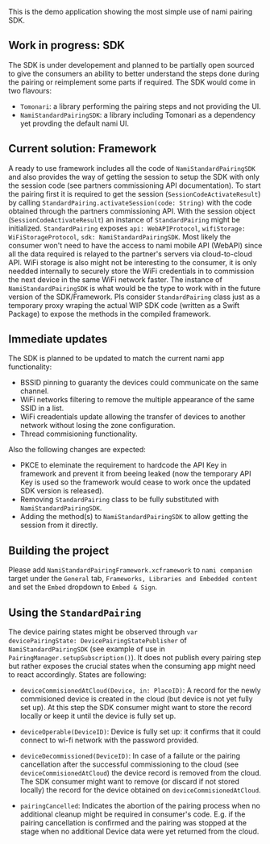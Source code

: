 This is the demo application showing the most simple use of nami pairing SDK.

## Work in progress: SDK

The SDK is under developement and planned to be partially open sourced to give the consumers an ability to better understand the steps done during the pairing or reimplement some parts if required.
The SDK would come in two flavours:
- `Tomonari`: a library performing the pairing steps and not providing the UI.
- `NamiStandardPairingSDK`: a library including Tomonari as a dependency yet provding the default nami UI.

## Current solution: Framework

A ready to use framework includes all the code of `NamiStandardPairingSDK` and also provides the way of getting the session to setup the SDK with only the session code (see partners commissioning API documentation).
To start the pairing first it is required to get the session (`SessionCodeActivateResult`) by calling `StandardPairing.activateSession(code: String)` with the code obtained through the partners commissioning API. With the session object (`SessionCodeActivateResult`) an instance of `StandardPairing` might be initialized. `StandardPairing` exposes `api: WebAPIProtocol`, `wifiStorage: WiFiStorageProtocol`, `sdk: NamiStandardPairingSDK`. Most likely the consumer won't need to have the access to nami mobile API (WebAPI) since all the data required is relayed to the partner's servers via cloud-to-cloud API. WiFi storage is also might not be interesting to the consumer, it is only needded internally to securely store the WiFi credentials in to commission the next device in the same WiFi network faster. The instance of `NamiStandardPairingSDK` is what would be the type to work with in the future version of the SDK/Framework. Pls consider `StandardPairing` class just as a temporary proxy wraping the actual WIP SDK code (written as a Swift Package) to expose the methods in the compiled framework.

## Immediate updates

The SDK is planned to be updated to match the current nami app functionality:
- BSSID pinning to guaranty the devices could communicate on the same channel.
- WiFi networks filtering to remove the multiple appearance of the same SSID in a list.
- WiFi creadentials update allowing the transfer of devices to another network without losing the zone configuration.
- Thread commisioning functionality.

Also the following changes are expected:
- PKCE to eleminate the requirement to hardcode the API Key in framework and prevent it from beeing leaked (now the temporary API Key is used so the framework would cease to work once the updated SDK version is released).
- Removing `StandardPairing` class to be fully substituted with `NamiStandardPairingSDK`.
- Adding the method(s) to `NamiStandardPairingSDK` to allow getting the session from it directly.

## Building the project
Please add `NamiStandardPairingFramework.xcframework` to `nami companion` target under the `General` tab, `Frameworks, Libraries and Embedded content` and set the `Embed` dropdown to `Embed & Sign`.

## Using the `StandardPairing`

The device pairing states might be observed through `var devicePairingState: DevicePairingStatePublisher` of `NamiStandardPairingSDK` (see example of use in `PairingManager.setupSubscription()`). It does not publish every pairing step but rather exposes the crucial states when the consuming app might need to react accordingly. States are following:

- `deviceCommisionedAtCloud(Device, in: PlaceID)`: A record for the newly commisioned device is created in the cloud (but device is not yet fully set up). At this step the SDK consumer might want to store the record locally or keep it until the device is fully set up.

- `deviceOperable(DeviceID)`: Device is fully set up: it confirms that it could connect to wi-fi network with the password provided.

- `deviceDecommissioned(DeviceID)`: In case of a failute or the pairing cancellation after the successful commissioning to the cloud (see `deviceCommisionedAtCloud`) the device record is removed from the cloud. The SDK consumer might want to remove (or discard if not stored locally) the record for the device obtained on `deviceCommisionedAtCloud`. 
        
- `pairingCancelled`: Indicates the abortion of the pairing process when no additional cleanup might be required in consumer's code. E.g. if the pairing cancellation is confirmed and the pairing was stopped at the stage when no additional Device data were yet returned from the cloud.
